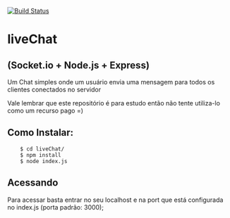 [![Build Status](https://travis-ci.org/thekaduu/nodeSchool.svg?branch=master)](https://travis-ci.org/thekaduu/nodeSchool)

# liveChat
## (Socket.io + Node.js + Express)

Um Chat simples onde um usuário envia uma mensagem para todos os clientes conectados no servidor

Vale lembrar que este repositório é para estudo então não tente utiliza-lo como um recurso pago =)

Como Instalar:
------


```linux
	$ cd liveChat/	
	$ npm install
	$ node index.js
```

Acessando
------
Para acessar basta entrar no seu localhost e na port que está configurada no index.js (porta padrão: 3000);

